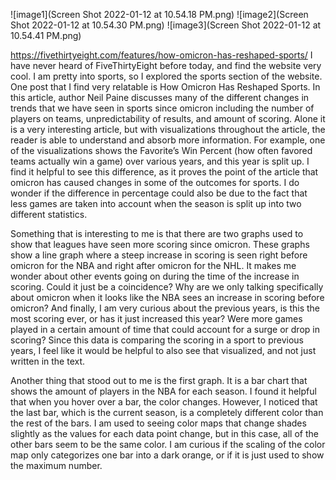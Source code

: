 ![image1](Screen Shot 2022-01-12 at 10.54.18 PM.png)
![image2](Screen Shot 2022-01-12 at 10.54.30 PM.png)
![image3](Screen Shot 2022-01-12 at 10.54.41 PM.png)

https://fivethirtyeight.com/features/how-omicron-has-reshaped-sports/ 
I have never heard of FiveThirtyEight before today, and find the website very cool. I am pretty into sports, so I explored the sports section of the website. One post that I find very relatable is How Omicron Has Reshaped Sports. In this article, author Neil Paine discusses many of the different changes in trends that we have seen in sports since omicron including the number of players on teams, unpredictability of results, and amount of scoring. Alone it is a very interesting article, but with visualizations throughout the article, the reader is able to understand and absorb more information. For example, one of the visualizations shows the Favorite’s Win Percent (how often favored teams actually win a game) over various years, and this year is split up. I find it helpful to see this difference, as it proves the point of the article that omicron has caused changes in some of the outcomes for sports. I do wonder if the difference in percentage could also be due to the fact that less games are taken into account when the season is split up into two different statistics.

Something that is interesting to me is that there are two graphs used to show that leagues have seen more scoring since omicron. These graphs show a line graph where a steep increase in scoring is seen right before omicron for the NBA and right after omicron for the NHL. It makes me wonder about other events going on during the time of the increase in scoring. Could it just be a coincidence? Why are we only talking specifically about omicron when it looks like the NBA sees an increase in scoring before omicron? And finally, I am very curious about the previous years, is this the most scoring ever, or has it just increased this year? Were more games played in a certain amount of time that could account for a surge or drop in scoring? Since this data is comparing the scoring in a sport to previous years, I feel like it would be helpful to also see that visualized, and not just written in the text.

Another thing that stood out to me is the first graph. It is a bar chart that shows the amount of players in the NBA for each season. I found it helpful that when you hover over a bar, the color changes. However, I noticed that the last bar, which is the current season, is a completely different color than the rest of the bars. I am used to seeing color maps that change shades slightly as the values for each data point change, but in this case, all of the other bars seem to be the same color. I am curious if the scaling of the color map only categorizes one bar into a dark orange, or if it is just used to show the maximum number.

